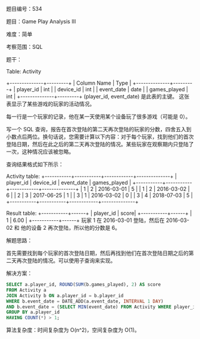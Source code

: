 题目编号：534

题目：Game Play Analysis III

难度：简单

考察范围：SQL

题干： 

Table: Activity

+--------------+---------+
| Column Name  | Type    |
+--------------+---------+
| player_id    | int     |
| device_id    | int     |
| event_date   | date    |
| games_played | int     |
+--------------+---------+
(player_id, event_date) 是此表的主键。
这张表显示了某些游戏的玩家的活动情况。

每一行是一个玩家的记录，他在某一天使用某个设备玩了很多游戏（可能是 0）。

写一个 SQL 查询，报告在首次登陆的第二天再次登陆的玩家的分数，四舍五入到小数点后两位。换句话说，您需要计算以下内容：对于每个玩家，找到他们的首次登陆日期，然后在此之后的第二天再次登陆的情况。某些玩家在观察期内只登陆了一次，这种情况应该被忽略。

查询结果格式如下所示：

Activity table:
+-----------+-----------+------------+--------------+
| player_id | device_id | event_date | games_played |
+-----------+-----------+------------+--------------+
| 1         | 2         | 2016-03-01 | 5            |
| 1         | 2         | 2016-03-02 | 6            |
| 2         | 3         | 2017-06-25 | 1            |
| 3         | 1         | 2016-03-02 | 0            |
| 3         | 4         | 2018-07-03 | 5            |
+-----------+-----------+------------+--------------+

Result table:
+-----------+------+
| player_id | score|
+-----------+------+
| 1         | 6.00 |
+-----------+------+
玩家 1 在 2016-03-01 登陆，然后在 2016-03-02 和 他的设备 2 再次登陆，所以他的分数是 6。

解题思路：

首先需要找到每个玩家的首次登陆日期，然后再找到他们在首次登陆日期之后的第二天再次登陆的情况。可以使用子查询来实现。

解决方案：

```sql
SELECT a.player_id, ROUND(SUM(b.games_played), 2) AS score
FROM Activity a
JOIN Activity b ON a.player_id = b.player_id
WHERE b.event_date = DATE_ADD(a.event_date, INTERVAL 1 DAY)
AND b.event_date = (SELECT MIN(event_date) FROM Activity WHERE player_id = a.player_id)
GROUP BY a.player_id
HAVING COUNT(*) > 1;
```

算法复杂度：时间复杂度为 O(n^2)，空间复杂度为 O(1)。